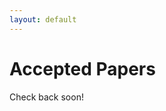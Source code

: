 ```yaml
---
layout: default
---
```


# Accepted Papers

Check back soon! 

<!-- This is the list of all accepted papers. You can find more information
about each submission by following either the *Forum* link or by visiting
our [OpenReview Workshop Website](https://openreview.net/group?id=ICLR.cc/2022/Workshop/GTRL). Please note that not all submissions are revised yet.

Congratulations to all authors! -->
